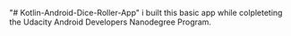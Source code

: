 "# Kotlin-Android-Dice-Roller-App" 
i built this basic app while colpleteting the Udacity Android Developers Nanodegree Program.
